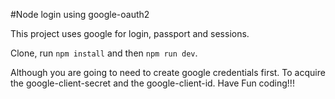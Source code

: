 #Node login using google-oauth2

This project uses google for login, passport and sessions.

Clone, run `npm install` and then `npm run dev`.

Although you are going to need to create google credentials first. To acquire the google-client-secret and the google-client-id.
Have Fun coding!!!